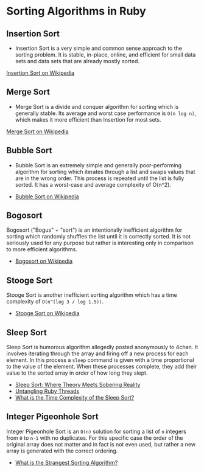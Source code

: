 # Sorting Algorithms in Ruby

## Insertion Sort

* Insertion Sort is a very simple and common sense approach to the sorting problem. It is stable, in-place, online, and efficient for small data sets and data sets that are already mostly sorted.

[Insertion Sort on Wikipedia](http://en.wikipedia.org/wiki/Insertion_sort)

## Merge Sort

* Merge Sort is a divide and conquer algorithm for sorting which is generally stable. Its average and worst case performance is `O(n log n)`, which makes it more efficient than Insertion for most sets.

[Merge Sort on Wikipedia](http://en.wikipedia.org/wiki/Merge_sort)

## Bubble Sort

* Bubble Sort is an extremely simple and generally poor-performing algorithm for sorting which iterates through a list and swaps values that are in the wrong order. This process is repeated until the list is fully sorted. It has a worst-case and average complexity of O(n^2).

* [Bubble Sort on Wikipedia](https://en.wikipedia.org/wiki/Bubble_sort)

## Bogosort

Bogosort ("Bogus" + "sort") is an intentionally inefficient algorithm for sorting which randomly shuffles the list until it is correctly sorted. It is not seriously used for any purpose but rather is interesting only in comparison to more efficient algorithms.

* [Bogosort on Wikipedia](https://en.wikipedia.org/wiki/Bogosort)

## Stooge Sort

Stooge Sort is another inefficient sorting algorithm which has a time complexity of `O(n^(log 3 / log 1.5))`.

* [Stooge Sort on Wikipedia](https://en.wikipedia.org/wiki/Stooge_sort)

## Sleep Sort

Sleep Sort is humorous algorithm allegedly posted anonymously to 4chan. It involves iterating through the array and firing off a new process for each element. In this process a `sleep` command is given with a time proportional to the value of the element. When these processes complete, they add their value to the sorted array in order of how long they slept.

* [Sleep Sort: Where Theory Meets Sobering Reality](https://dev.to/sishaarrao/sleep-sort-where-theory-meets-sobering-reality-b3m)
* [Untangling Ruby Threads](https://thoughtbot.com/blog/untangling-ruby-threads)
* [What is the Time Complexity of the Sleep Sort?](https://stackoverflow.com/questions/6474318/what-is-the-time-complexity-of-the-sleep-sort)

## Integer Pigeonhole Sort

Integer Pigeonhole Sort is an `O(n)` solution for sorting a list of `n` integers from `0` to `n-1` with no duplicates. For this specific case the order of the original array does not matter and in fact is not even used, but rather a new array is generated with the correct ordering.

* [What is the Strangest Sorting Algorithm?](https://www.quora.com/What-is-the-strangest-sorting-algorithm)
